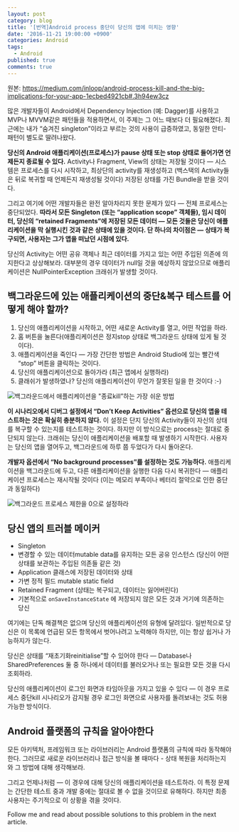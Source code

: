 ```yaml
---
layout: post
category: blog
title: '[번역]Android process 중단이 당신의 앱에 미치는 영향'
date: '2016-11-21 19:00:00 +0900'
categories: Android
tags:
  - Android
published: true
comments: true
---
```

원본: https://medium.com/inloop/android-process-kill-and-the-big-implications-for-your-app-1ecbed4921cb#.3h94ew3cz

많은 개발자들이 Android에서 Dependency Injection (예: Dagger)를 사용하고 MVP나 MVVM같은 패턴들을 적용하면서, 이 주제는 그 어느 때보다 더 필요해졌다. 최근에는 내가 “숨겨진 singleton”이라고 부르는 것의 사용이 급증하였고, 동일한 안티-패턴이 별도로 딸려나왔다.

**당신의 Android 애플리케이션(프로세스)가 pause 상태 또는 stop 상태로 들어가면 언제든지 종료될 수 있다.** Activity나 Fragment, View의 상태는 저장될 것이다 — 시스템은 프로세스를 다시 시작하고, 최상단의 activity를 재생성하고 (백스택의 Activity들은 뒤로 복귀할 때 언제든지 재생성될 것이다) 저장된 상태를 가진 Bundle을 받을 것이다.

그리고 여기에 어떤 개발자들은 완전 알아차리지 못한 문제가 있다 — 전체 프로세스는 중단되었다. **따라서 모든 Singleton (또는 “application scope” 객체들), 임시 데이터, 당신의 “retained Fragments”에 저장된 모든 데이터 — 모든 것들은 당신이 애플리케이션을 막 실행시킨 것과 같은 상태에 있을 것이다. 단 하나의 차이점은 — 상태가 복구되면, 사용자는 그가 앱을 떠났던 시점에 있다.**

당신의 Activity는 어떤 공유 객체나 최근 데이터를 가지고 있는 어떤 주입된 의존에 의지한다고 상상해보라. 대부분의 경우 데이터가 null일 것을 예상하지 않았으므로 애플리케이션은 NullPointerException 크래쉬가 발생할 것이다.

## 백그라운드에 있는 애플리케이션의 중단&복구 테스트를 어떻게 해야 할까?

1. 당신의 애플리케이션을 시작하고, 어떤 새로운 Activity를 열고, 어떤 작업을 하라.
2. 홈 버튼을 눌른다(애플리케이션은 정지stop 상태로 백그라운드 상태에 있게 될 것이다).
3. 애플리케이션을 죽인다 — 가장 간단한 방법은 Android Studio에 있는 빨간색 “stop” 버튼을 클릭하는 것이다.
4. 당신의 애플리케이션으로 돌아가라 (최근 앱에서 실행하라)
5. 클래쉬가 발생하였나? 당신의 애플리케이션이 무언가 잘못된 일을 한 것이다 :-)

![백그라운드에서 애플리케이션을 "종료kill”하는 가장 쉬운 방법](https://cdn-images-1.medium.com/max/1600/1*-muHYaKZh6uyylOOz5nLuQ.png)

**이 시나리오에서 디버그 설정에서 “Don’t Keep Activities” 옵션으로 당신의 앱을 테스트하는 것은 확실히 충분하지 않다.** 이 설정은 단지 당신의 Activity들이 자신의 상태를 복구할 수 있는지를 테스트하는 것이다. 하지만 이 방식으로는 process는 절대로 중단되지 않는다. 크래쉬는 당신이 애플리케이션을 배포할 때 발생하기 시작한다. 사용자는 당신의 앱을 열어두고, 백그라운드에 하루 쯤 두었다가 다시 돌아온다.

**개발자 옵션에서 “No background processes”를 설정하는 것도 가능하다.** 애플리케이션을 백그라운드에 두고, 다른 애플리케이션을 실행한 다음 다시 복귀한다 — 애플리케이션 프로세스는 재시작될 것이다 (이는 메모리 부족이나 베터리 절약으로 인한 중단과 동일하다)

![백그라운드 프로세스 제한을 0으로 설정하라](https://cdn-images-1.medium.com/max/1600/1*0Ue0iQx3LxRcZ4gWf4HJdg.png)

## 당신 앱의 트러블 메이커

* Singleton
* 변경할 수 있는 데이터mutable data를 유지하는 모든 공유 인스턴스 (당신이 어떤 상태를 보관하는 주입된 의존들 같은 것)
* Application 클래스에 저장된 데이터와 상태
* 가변 정적 필드 mutable static field
* Retained Fragment (상태는 복구되고, 데이터는 잃어버린다)
* 기본적으로 `onSaveInstanceState` 에 저장되지 않은 모든 것과 거기에 의존하는 당신

여기에는 단독 해결책은 없으며 당신의 애플리케이션의 유형에 달려있다. 일반적으로 당신은 이 목록에 언급된 모든 항목에서 벗어나려고 노력해야 하지만, 이는 항상 쉽거나 가능하지가 않는다.

당신은 상태를 “재초기화reinitialise”할 수 있어야 한다 — Database나 SharedPreferences 둘 중 하나에서 데이터를 불러오거나 또는 필요한 모든 것을 다시 조회하라.

당신의 애플리케이션이 로그인 화면과 타임아웃을 가지고 있을 수 있다 — 이 경우 프로세스 중단kill 시나리오가 감지될 경우 로그인 화면으로 사용자를 돌려보내는 것도 허용 가능한 방식이다.

## Android 플랫폼의 규칙을 알아야한다
모든 아키텍처, 프레임워크 또는 라이브러리는 Android 플랫폼의 규칙에 따라 동작해야 한다. 그러므로 새로운 라이브러리나 접근 방식을 볼 때마다 - 상태 복원을 처리하는지와 그 방법에 대해 생각해보라.

그리고 언제나처럼 — 이 경우에 대해 당신의 애플리케이션을 테스트하라. 이 특정 문제는 간단한 테스트 중과 개발 중에는 절대로 볼 수 없을 것이므로 유해하다. 하지만 최종 사용자는 주기적으로 이 상황을 겪을 것이다.

Follow me and read about possible solutions to this problem in the next article.
